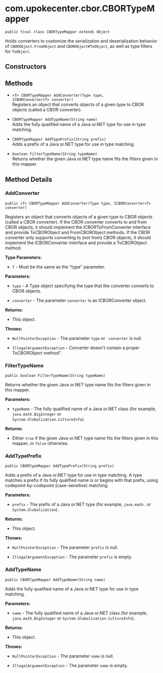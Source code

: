 # com.upokecenter.cbor.CBORTypeMapper

    public final class CBORTypeMapper extends Object

Holds converters to customize the serialization and deserialization behavior
 of <code>CBORObject.FromObject</code> and <code>CBORObject#ToObject</code>, as well as
 type filters for <code>ToObject</code>.

## Constructors

## Methods

* `<T> CBORTypeMapper AddConverter(Type type,
 ICBORConverter<T> converter)`<br>
 Registers an object that converts objects of a given type to CBOR objects
 (called a CBOR converter).

* `CBORTypeMapper AddTypeName(String name)`<br>
 Adds the fully qualified name of a Java or.NET type for use in type
 matching.

* `CBORTypeMapper AddTypePrefix(String prefix)`<br>
 Adds a prefix of a Java or.NET type for use in type matching.

* `boolean FilterTypeName(String typeName)`<br>
 Returns whether the given Java or.NET type name fits the filters given in
 this mapper.

## Method Details

### AddConverter
    public <T> CBORTypeMapper AddConverter(Type type, ICBORConverter<T> converter)
Registers an object that converts objects of a given type to CBOR objects
 (called a CBOR converter). If the CBOR converter converts to and from CBOR
 objects, it should implement the ICBORToFromConverter interface and provide
 ToCBORObject and FromCBORObject methods. If the CBOR converter only supports
 converting to (not from) CBOR objects, it should implement the
 ICBORConverter interface and provide a ToCBORObject method.

**Type Parameters:**

* <code>T</code> - Must be the same as the "type" parameter.

**Parameters:**

* <code>type</code> - A Type object specifying the type that the converter converts to
 CBOR objects.

* <code>converter</code> - The parameter <code>converter</code> is an ICBORConverter
 object.

**Returns:**

* This object.

**Throws:**

* <code>NullPointerException</code> - The parameter <code>type</code> or <code>
 converter</code> is null.

* <code>IllegalArgumentException</code> - Converter doesn't contain a proper ToCBORObject
 method".

### FilterTypeName
    public boolean FilterTypeName(String typeName)
Returns whether the given Java or.NET type name fits the filters given in
 this mapper.

**Parameters:**

* <code>typeName</code> - The fully qualified name of a Java or.NET class (for
 example, <code>java.math.BigInteger</code> or <code>
 System.Globalization.CultureInfo</code>).

**Returns:**

* Either <code>true</code> if the given Java or.NET type name fits the
 filters given in this mapper, or <code>false</code> otherwise.

### AddTypePrefix
    public CBORTypeMapper AddTypePrefix(String prefix)
Adds a prefix of a Java or.NET type for use in type matching. A type matches
 a prefix if its fully qualified name is or begins with that prefix, using
 codepoint-by-codepoint (case-sensitive) matching.

**Parameters:**

* <code>prefix</code> - The prefix of a Java or.NET type (for example, `java.math.` or
 `System.Globalization`).

**Returns:**

* This object.

**Throws:**

* <code>NullPointerException</code> - The parameter <code>prefix</code> is null.

* <code>IllegalArgumentException</code> - The parameter <code>prefix</code> is empty.

### AddTypeName
    public CBORTypeMapper AddTypeName(String name)
Adds the fully qualified name of a Java or.NET type for use in type
 matching.

**Parameters:**

* <code>name</code> - The fully qualified name of a Java or.NET class (for example,
 <code>java.math.BigInteger</code> or <code>System.Globalization.CultureInfo</code>).

**Returns:**

* This object.

**Throws:**

* <code>NullPointerException</code> - The parameter <code>name</code> is null.

* <code>IllegalArgumentException</code> - The parameter <code>name</code> is empty.
